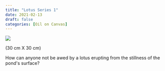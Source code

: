 ```yaml
---
title: "Lotus Series 1"
date: 2021-02-13
draft: false
categories: [Oil on Canvas]
---
```


![](../../static/images/2021/02/Lotus-series-1-1.jpg)

(30 cm X 30 cm)

How can anyone not be awed by a lotus erupting from the stillness of the pond's surface?